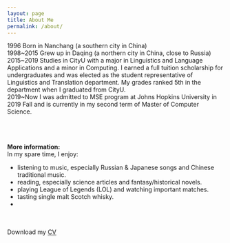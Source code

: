```yaml
---
layout: page
title: About Me
permalink: /about/
---
```

1996	Born in Nanchang (a southern city in China)<br>
1998~2015	Grew up in Daqing (a northern city in China, close to Russia)<br>
2015~2019	Studies in CityU with a major in Linguistics and Language Applications and a minor in Computing. 
I earned a full tuition scholarship for undergraduates and was elected as the student representative of Linguistics and Translation department. 
My grades ranked 5th in the department when I graduated from CityU.<br>
2019~Now	I was admitted to MSE program at Johns Hopkins University in 2019 Fall and is currently in my second term of Master of Computer Science. 

<br><br><br>
<strong>More information:</strong><br>
In my spare time, I enjoy:<br>
- listening to music, especially Russian & Japanese songs and Chinese traditional music.<br>
- reading, especially science articles and fantasy/historical novels. <br>
- playing League of Legends (LOL) and watching important matches.<br>
- tasting single malt Scotch whisky.
- <br>
<br>
<br>
Download my <a href="https://www.dropbox.com/s/2q4qfv8frv5ket1/Resume.pdf?dl=0" download="Yuwei's CV">CV</a><br>
<br>

